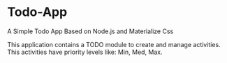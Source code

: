 # Todo-App
A Simple Todo App Based on Node.js and Materialize Css

This application contains a TODO module to create and manage activities. This activities have priority levels like: Min, Med, Max.
